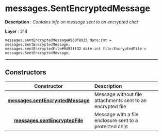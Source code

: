 # messages.SentEncryptedMessage

**Description** : *Contains info on message sent to an encrypted chat*

**Layer** : 214

```tl
messages.sentEncryptedMessage#560f8935 date:int = messages.SentEncryptedMessage;
messages.sentEncryptedFile#9493ff32 date:int file:EncryptedFile = messages.SentEncryptedMessage;
```

---

## Constructors

| Constructor | Description |
| :---: | :--- |
| [**messages.sentEncryptedMessage**](constructor/messages.sentEncryptedMessage) | Message without file attachments sent to an encrypted file |
| [**messages.sentEncryptedFile**](constructor/messages.sentEncryptedFile) | Message with a file enclosure sent to a protected chat |